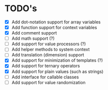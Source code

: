 # TODO's

- [x] Add dot-notation support for array variables
- [x] Add function support for context variables
- [x] Add comment support
- [ ] Add math support (?)
- [ ] Add support for value processors (?)
- [ ] Add helper methods to system context
- [ ] Add translation (dimension) support
- [x] Add support for minimization of templates (?)
- [x] Add support for ternary operators
- [x] Add support for plain values (such as strings)
- [ ] Add interface for callable classes
- [ ] Add support for value randomization
